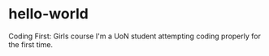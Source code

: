 # hello-world
Coding First: Girls course
I'm a UoN student attempting coding properly for the first time.
